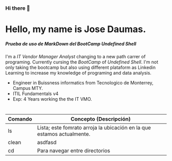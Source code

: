 ### Hi there 👋

<!--
**Daumas117/Daumas117** is a ✨ _special_ ✨ repository because its `README.md` (this file) appears on your GitHub profile.

Here are some ideas to get you started:

- 🔭 I’m currently working on ...
- 🌱 I’m currently learning ...
- 👯 I’m looking to collaborate on ...
- 🤔 I’m looking for help with ...
- 💬 Ask me about ...
- 📫 How to reach me: ...
- 😄 Pronouns: ...
- ⚡ Fun fact: ...
-->
# Hello, my name is Jose Daumas.
##### _Prueba de uso de MarkDown del BootCamp Undefined Shell_

I'm a *IT Vendor Manager Analyst* changing to a new path carrer of programing. Currently cursing the *BootCamp* of  _Undefined Shell_. I'm not only taking the bootcamp but also using different plataform as Linkedin Learning to increase my knowledge of programing and data analysis.

- Engineer in Buissness informatics from Tecnologico de Monterrey, Campus MTY.
- ITIL Fundamentals v4
- Exp: 4 Years working the the IT VMO.

#

| Comando | Concepto (Descripción) |
| ----- |------|
| ls | Lista; este fomrato arroja la ubicación en la que estamos actualmente. |
| clean | asdfasd |
|cd | Para navegar entre directorios |
